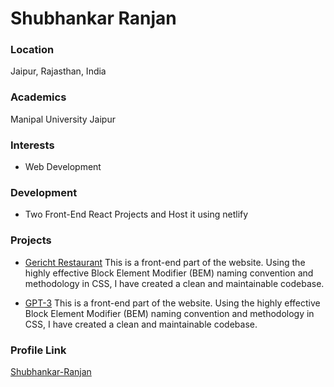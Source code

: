 # Shubhankar Ranjan

### Location

Jaipur, Rajasthan, India

### Academics

Manipal University Jaipur

### Interests

- Web Development

### Development

-  Two Front-End React Projects and Host it using netlify

### Projects

- [Gericht Restaurant](https://github.com/Shubhankar-Ranjan/gericht-restaurant) This is a front-end part of the website. Using the highly effective Block Element Modifier (BEM) naming convention and methodology in CSS, I have created a clean and maintainable codebase.

- [GPT-3](https://github.com/Shubhankar-Ranjan/gpt3) This is a front-end part of the website. Using the highly effective Block Element Modifier (BEM) naming convention and methodology in CSS, I have created a clean and maintainable codebase.

### Profile Link

[Shubhankar-Ranjan](https://github.com/Shubhankar-Ranjan)